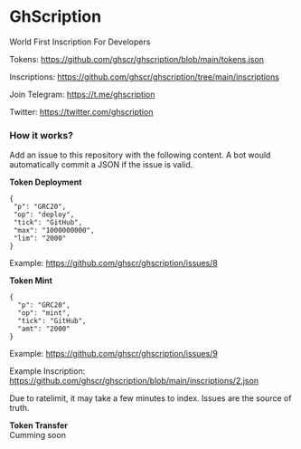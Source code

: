 # GhScription

World First Inscription For Developers

Tokens: https://github.com/ghscr/ghscription/blob/main/tokens.json

Inscriptions: https://github.com/ghscr/ghscription/tree/main/inscriptions

Join Telegram: https://t.me/ghscription

Twitter: https://twitter.com/ghscription

### How it works?

Add an issue to this repository with the following content. A bot would automatically commit a JSON if the issue is valid.

**Token Deployment**
```
{
 "p": "GRC20",
 "op": "deploy",
 "tick": "GitHub",
 "max": "1000000000",
 "lim": "2000"
}
```
Example: https://github.com/ghscr/ghscription/issues/8

**Token Mint**
```
{  
  "p": "GRC20", 
  "op": "mint", 
  "tick": "GitHub", 
  "amt": "2000"
}
```
Example: https://github.com/ghscr/ghscription/issues/9

Example Inscription: https://github.com/ghscr/ghscription/blob/main/inscriptions/2.json 

Due to ratelimit, it may take a few minutes to index. Issues are the source of truth. 

**Token Transfer**  
Cumming soon
